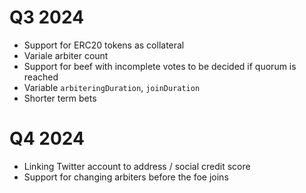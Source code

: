 # Q3 2024

- Support for ERC20 tokens as collateral
- Variale arbiter count
- Support for beef with incomplete votes to be decided if quorum is reached
- Variable `arbiteringDuration`, `joinDuration`
- Shorter term bets

# Q4 2024

- Linking Twitter account to address / social credit score
- Support for changing arbiters before the foe joins
